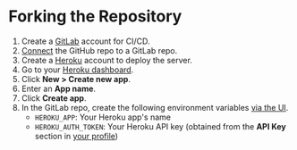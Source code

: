 # Forking the Repository

1. Create a [GitLab](https://gitlab.com/users/sign_in#register-pane) account for CI/CD.
1. [Connect](https://docs.gitlab.com/ee/ci/ci_cd_for_external_repos/github_integration.html) the GitHub repo to a GitLab repo.
1. Create a [Heroku](https://signup.heroku.com) account to deploy the server.
1. Go to your [Heroku dashboard](https://dashboard.heroku.com/apps).
1. Click **New > Create new app**.
1. Enter an **App name**.
1. Click **Create app**.
1. In the GitLab repo, create the following environment variables [via the UI](https://docs.gitlab.com/ee/ci/variables/#via-the-ui).
    - `HEROKU_APP`: Your Heroku app's name
    - `HEROKU_AUTH_TOKEN`: Your Heroku API key (obtained from the **API Key** section in [your profile](https://dashboard.heroku.com/account))